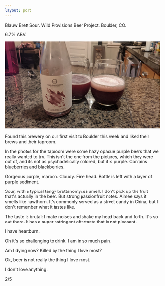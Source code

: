 ```yaml
---
layout: post
---
```

Blauw Brett Sour.
Wild Provisions Beer Project.
Boulder, CO.

6.7% ABV.

<img class="beer-photo" src="/beer/images/2021-09-17-wild-provisions-blauw-brett.jpg"/>

Found this brewery on our first visit to Boulder this week
and liked their brews and their taproom.

In the photos for the taproom were some hazy opaque purple beers that we really wanted to try.
This isn't the one from the pictures, which they were out of, and its not as psychadelically colored, but it is purple.
Contains blueberries and blackberries.

Gorgeous purple, maroon. Cloudy. Fine head.
Bottle is left with a layer of purple sediment.

Sour, with a typical tangy brettanomyces smell.
I don't pick up the fruit that's actually in the beer.
But strong passionfruit notes.
Aimee says it smells like hawthorn.
It's commonly served as a street candy in China,
but I don't remember what it tastes like.

The taste is brutal:
I make noises and shake my head back and forth.
It's so out there.
It has a super astringent aftertaste that is not pleasant.

I have heartburn.

Oh it's so challenging to drink.
I am in so much pain.

Am I dying now?
Killed by the thing I love most?

Ok, beer is not really the thing I love most.

I don't love anything.

2/5
